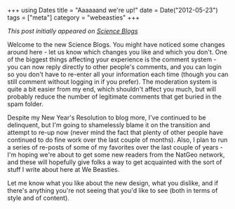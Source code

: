 +++
using Dates
title = "Aaaaaand we're up!"
date = Date("2012-05-23")
tags = ["meta"]
category = "webeasties"
+++

_This post initially appeared on [Science Blogs](http://scienceblogs.com/webeasties)_

Welcome to the new Science Blogs. You might have noticed some changes around here - let us know which changes you like and which you don't. One of the biggest things affecting your experience is the comment system - you can now reply directly to other people's comments, and you can login so you don't have to re-enter all your information each time (though you can still comment without logging in if you prefer). The moderation system is quite a bit easier from my end, which shouldn't affect you much, but will probably reduce the number of legitimate comments that get buried in the spam folder.

Despite my New Year's Resolution to blog more, I've continued to be delinquent, but I'm going to shamelessly blame it on the transition and attempt to re-up now (never mind the fact that plenty of other people have continued to do fine work over the last couple of months). Also, I plan to run a series of re-posts of some of my favorites over the last couple of years - I'm hoping we're about to get some new readers from the NatGeo network, and these will hopefully give folks a way to get acquainted with the sort of stuff I write about here at We Beasties.

Let me know what you like about the new design, what you dislike, and if there's anything you're not seeing that you'd like to see (both in terms of style and of content).

      
  
